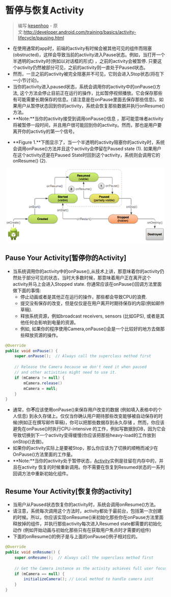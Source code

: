 # 暂停与恢复Activity

> 编写:[kesenhoo](https://github.com/kesenhoo) - 原文:<http://developer.android.com/training/basics/activity-lifecycle/pausing.html>

* 在使用通常的app时，前端的activity有时候会被其他可见的组件而阻塞(obstructed)，这样会导致当前的activity进入Pause状态。例如，当打开一个半透明的activity时(例如以对话框的形式) ，之前的activity会被暂停. 只要这个activity仍然被部分可见，之前的activity则一直处于Paused状态。
* 然而，一旦之前的activity被完全阻塞并不可见，它则会进入Stop状态(将在下一小节讨论)。
* 当你的activity进入paused状态，系统会调用你的activity中的onPause()方法, 这个方法会停止目前正在运行的操作，比如暂停视频播放。它会保存那些有可能需要长期保存的信息。(请注意是在onPause里面去保存那些信息)。如果用户从暂停状态回到你的activity，系统会恢复那些数据并执行onResume()方法。
* **Note:**当你的activity接受到调用onPause()信息 ，那可能意味者activity将被暂停一段时间，并且用户很可能回到你的activity。然而，那也是用户要离开你的activtiy的第一个信号。
<!-- more -->
* **Figure 1.**下图显示了，当一个半透明的activity阻塞你的activity时，系统会调用onPause()方法并且这个activity会停留在Paused state (1). 如果用户在这个activity还是在Paused State时回到这个activity，系统则会调用它的onResume() (2).

![basic-lifecycle-paused](basic-lifecycle-paused.png)

## Pause Your Activity[暂停你的Activity]
* 当系统调用你的activity中的onPause(),从技术上讲，那意味着你的activity仍然处于部分可见的状态，当时大多数时候，那意味着用户正在离开这个activity并马上会进入Stopped state. 你通常应该在onPause()回调方法里面做下面的事情:
	* 停止动画或者是其他正在运行的操作，那些都会导致CPU的浪费.
	* 提交没有保存的改变，但是仅仅是在用户离开时期待保存的内容(例如邮件草稿).
	* 释放系统资源，例如broadcast receivers, sensors (比如GPS), 或者是其他任何会影响到电量的资源。
	* 例如, 如果你的程序使用Camera,onPause()会是一个比较好的地方去做那些释放资源的操作。

```java
@Override
public void onPause() {
    super.onPause();  // Always call the superclass method first

    // Release the Camera because we don't need it when paused
    // and other activities might need to use it.
    if (mCamera != null) {
        mCamera.release()
        mCamera = null;
    }
}
```

* 通常，你**不**应该使用onPause()来保存用户改变的数据 (例如填入表格中的个人信息) 到永久存储上。仅仅当你确认用户期待那些改变能够被自动保存的时候(例如正在撰写邮件草稿)，你可以把那些数据存到永久存储 。然而，你应该避免在onPause()时执行CPU-intensive 的工作，例如写数据到DB，因为它会导致切换到下一个activity变得缓慢(你应该把那些heavy-load的工作放到onStop()去做)。
* 如果你的activity实际上是要被Stop，那么你应该为了切换的顺畅而减少在OnPause()方法里面的工作量。
* **Note:**当你的activity处于暂停状态，[Activity](http://developer.android.com/reference/android/app/Activity.html)实例是驻留在内存中的，并且在activity 恢复的时候重新调用。你不需要在恢复到Resumed状态的一系列回调方法中重新初始化组件。

## Resume Your Activity[恢复你的activity]
* 当用户从Paused状态恢复你的activity时，系统会调用onResume()方法。
* 请注意，系统每次调用这个方法时，activity都处于最前台，包括第一次创建的时候。所以，你应该实现onResume()来初始化那些你在onPause方法里面释放掉的组件，并执行那些activity每次进入Resumed state都需要的初始化动作 (例如开始动画与初始化那些只有在获取用户焦点时才需要的组件)
* 下面的onResume()的例子是与上面的onPause()例子相对应的。

```java
@Override
public void onResume() {
    super.onResume();  // Always call the superclass method first

    // Get the Camera instance as the activity achieves full user focus
    if (mCamera == null) {
        initializeCamera(); // Local method to handle camera init
    }
}
```
